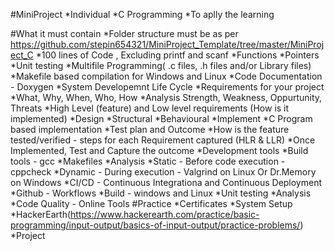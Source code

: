 #MiniProject
*Individual
*C Programming
*To aplly the learning

#What it must contain
*Folder structure must be as per https://github.com/stepin654321/MiniProject_Template/tree/master/MiniProject_C
*100 lines of Code , Excluding printf and scanf
  *Functions
  *Pointers
  *Unit testing
  *Multifile Programming( .c files, .h files and/or Library files)
  *Makefile based compilation for Windows and Linux
  *Code Documentation - Doxygen
*System Developemnt Life Cycle
  *Requirements for your project
*What, Why, When, Who, How
*Analysis Strength, Weakness, Oppurtunity, Threats
*High Level (feature) and Low level requirements (How is it implemented)
*Design
  *Structural
  *Behavioural
*Implement
 *C Program based implementation
*Test plan and Outcome
  *How is the feature tested/verified - steps for each Requirement captured (HLR & LLR)
  *Once Implemented, Test and Capture the outcome
*Development tools
  *Build tools - gcc
  *Makefiles
  *Analysis
    *Static - Before code execution - cppcheck
    *Dynamic - During execution - Valgrind on Linux Or Dr.Memory on Windows
*CI/CD - Continuous Integrationa and Continuous Deployment
  *Github - Workflows
    *Build - windows and Linux
    *Unit testing
    *Analysis
    *Code Quality - Online Tools
#Practice
*Certificates
*System Setup
*HackerEarth(https://www.hackerearth.com/practice/basic-programming/input-output/basics-of-input-output/practice-problems/)
*Project
